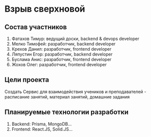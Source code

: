 # Взрыв сверхновой
## Состав участников
1. Фатахов Тимур: ведущий доски, backend & devops developer
2. Мелко Тимофей: разработчик, backend developer
3. Крехов Данил: разработчик, frontend developer
4. Ляпустин Егор: разработчик, backend developer
5. Буслама Анис: разработчик, frontend developer
6. Жохов Олег: разработчик, frontend developer

## Цели проекта
Создать Сервис для взаимодействия учеников и преподавателей - расписание занятий,
материал занятий, домашние задания

## Планируемые технологии разработки
1. Backend: Prisma, MongoDB...
2. Frontend: React.JS, Solid.JS...

